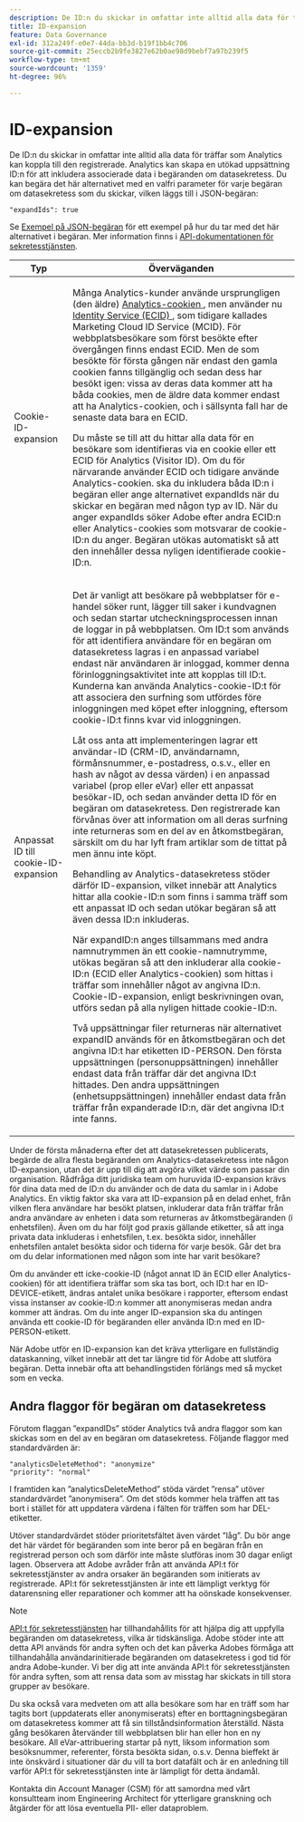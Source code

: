 ```yaml
---
description: De ID:n du skickar in omfattar inte alltid alla data för träffar som Analytics kan koppla till den registrerade. Analytics kan skapa en utökad uppsättning ID:n för att inkludera associerade data i begäranden om datasekretess. Du kan begära det här alternativet med en valfri parameter för varje begäran om datasekretess som du skickar, vilken läggs till i JSON-begäran
title: ID-expansion
feature: Data Governance
exl-id: 312a249f-e0e7-44da-bb3d-b19f1bb4c706
source-git-commit: 25eccb2b9fe3827e62b0ae98d9bebf7a97b239f5
workflow-type: tm+mt
source-wordcount: '1359'
ht-degree: 96%

---
```


# ID-expansion

De ID:n du skickar in omfattar inte alltid alla data för träffar som Analytics kan koppla till den registrerade. Analytics kan skapa en utökad uppsättning ID:n för att inkludera associerade data i begäranden om datasekretess. Du kan begära det här alternativet med en valfri parameter för varje begäran om datasekretess som du skickar, vilken läggs till i JSON-begäran:

```
"expandIds": true
```

Se [Exempel på JSON-begäran](/help/admin/c-data-governance/gdpr-submit-access-delete.md#sample-json-request) för ett exempel på hur du tar med det här alternativet i begäran. Mer information finns i [API-dokumentationen för sekretesstjänsten](https://experienceleague.adobe.com/docs/experience-platform/privacy/api/overview.html?lang=en).

<table id="table_A10CA8DC8C1643CF84A4DF30A6740D51"> 
 <thead> 
  <tr> 
   <th colname="col1" class="entry"> Typ </th> 
   <th colname="col2" class="entry"> Överväganden </th> 
  </tr> 
 </thead>
 <tbody> 
  <tr> 
   <td colname="col1"> <p>Cookie-ID-expansion </p> </td> 
   <td colname="col2"> <p>Många Analytics-kunder använde ursprungligen (den äldre) <a href="https://experienceleague.adobe.com/docs/core-services/interface/ec-cookies/cookies-privacy.html"> Analytics-cookien </a>, men använder nu <a href="https://experienceleague.adobe.com/docs/id-service/using/home.html"> Identity Service (ECID) </a>, som tidigare kallades Marketing Cloud ID Service (MCID). För webbplatsbesökare som först besökte efter övergången finns endast ECID. Men de som besökte för första gången när endast den gamla cookien fanns tillgänglig och sedan dess har besökt igen: vissa av deras data kommer att ha båda cookies, men de äldre data kommer endast att ha Analytics-cookien, och i sällsynta fall har de senaste data bara en ECID. </p> <p>Du måste se till att du hittar alla data för en besökare som identifieras via en cookie eller ett ECID för Analytics (Visitor ID). Om du för närvarande använder ECID och tidigare använde Analytics-cookien. ska du inkludera båda ID:n i begäran eller ange alternativet expandIds när du skickar en begäran med någon typ av ID. När du anger expandIds söker Adobe efter andra ECID:n eller Analytics-cookies som motsvarar de cookie-ID:n du anger. Begäran utökas automatiskt så att den innehåller dessa nyligen identifierade cookie-ID:n. </p> </td> 
  </tr> 
  <tr> 
   <td colname="col1"> <p>Anpassat ID till cookie-ID-expansion </p> </td> 
   <td colname="col2"> <p>Det är vanligt att besökare på webbplatser för e-handel söker runt, lägger till saker i kundvagnen och sedan startar utcheckningsprocessen innan de loggar in på webbplatsen. Om ID:t som används för att identifiera användare för en begäran om datasekretess lagras i en anpassad variabel endast när användaren är inloggad, kommer denna förinloggningsaktivitet inte att kopplas till ID:t. Kunderna kan använda Analytics-cookie-ID:t för att associera den surfning som utfördes före inloggningen med köpet efter inloggning, eftersom cookie-ID:t finns kvar vid inloggningen. </p> <p>Låt oss anta att implementeringen lagrar ett användar-ID (CRM-ID, användarnamn, förmånsnummer, e-postadress, o.s.v., eller en hash av något av dessa värden) i en anpassad variabel (prop eller eVar) eller ett anpassat besökar-ID, och sedan använder detta ID för en begäran om datasekretess. Den registrerade kan förvånas över att information om all deras surfning inte returneras som en del av en åtkomstbegäran, särskilt om du har lyft fram artiklar som de tittat på men ännu inte köpt. </p> <p>Behandling av Analytics-datasekretess stöder därför ID-expansion, vilket innebär att Analytics hittar alla cookie-ID:n som finns i samma träff som ett anpassat ID och sedan utökar begäran så att även dessa ID:n inkluderas. </p> <p>När expandID:n anges tillsammans med andra namnutrymmen än ett cookie-namnutrymme, utökas begäran så att den inkluderar alla cookie-ID:n (ECID eller Analytics-cookien) som hittas i träffar som innehåller något av angivna ID:n. Cookie-ID-expansion, enligt beskrivningen ovan, utförs sedan på alla nyligen hittade cookie-ID:n. </p> <p>Två uppsättningar filer returneras när alternativet expandID används för en åtkomstbegäran och det angivna ID:t har etiketten ID-PERSON. Den första uppsättningen (personuppsättningen) innehåller endast data från träffar där det angivna ID:t hittades. Den andra uppsättningen (enhetsuppsättningen) innehåller endast data från träffar från expanderade ID:n, där det angivna ID:t inte fanns. </p> </td> 
  </tr> 
 </tbody> 
</table>

Under de första månaderna efter det att datasekretessen publicerats, begärde de allra flesta begäranden om Analytics-datasekretess inte någon ID-expansion, utan det är upp till dig att avgöra vilket värde som passar din organisation. Rådfråga ditt juridiska team om huruvida ID-expansion krävs för dina data med de ID:n du använder och de data du samlar in i Adobe Analytics. En viktig faktor ska vara att ID-expansion på en delad enhet, från vilken flera användare har besökt platsen, inkluderar data från träffar från andra användare av enheten i data som returneras av åtkomstbegäranden (i enhetsfilen). Även om du har följt god praxis gällande etiketter, så att inga privata data inkluderas i enhetsfilen, t.ex. besökta sidor, innehåller enhetsfilen antalet besökta sidor och tiderna för varje besök. Går det bra om du delar informationen med någon som inte har varit besökare?

Om du använder ett icke-cookie-ID (något annat ID än ECID eller Analytics-cookien) för att identifiera träffar som ska tas bort, och ID:t har en ID-DEVICE-etikett, ändras antalet unika besökare i rapporter, eftersom endast vissa instanser av cookie-ID:n kommer att anonymiseras medan andra kommer att ändras. Om du inte anger ID-expansion ska du antingen använda ett cookie-ID för begäranden eller använda ID:n med en ID-PERSON-etikett.

När Adobe utför en ID-expansion kan det kräva ytterligare en fullständig dataskanning, vilket innebär att det tar längre tid för Adobe att slutföra begäran. Detta innebär ofta att behandlingstiden förlängs med så mycket som en vecka.

## Andra flaggor för begäran om datasekretess

Förutom flaggan ”expandIDs” stöder Analytics två andra flaggor som kan skickas som en del av en begäran om datasekretess. Följande flaggor med standardvärden är:

```
"analyticsDeleteMethod": "anonymize"
"priority": "normal"
```

I framtiden kan ”analyticsDeleteMethod” stöda värdet ”rensa” utöver standardvärdet ”anonymisera”. Om det stöds kommer hela träffen att tas bort i stället för att uppdatera värdena i fälten för träffen som har DEL-etiketter.

Utöver standardvärdet stöder prioritetsfältet även värdet ”låg”. Du bör ange det här värdet för begäranden som inte beror på en begäran från en registrerad person och som därför inte måste slutföras inom 30 dagar enligt lagen. Observera att Adobe avråder från att använda API:t för sekretesstjänster av andra orsaker än begäranden som initierats av registrerade. API:t för sekretesstjänsten är inte ett lämpligt verktyg för datarensning eller reparationer och kommer att ha oönskade konsekvenser.

>[!NOTE]
>
>[API:t för sekretesstjänsten](https://experienceleague.adobe.com/docs/experience-platform/privacy/api/overview.html?lang=en) har tillhandahållits för att hjälpa dig att uppfylla begäranden om datasekretess, vilka är tidskänsliga. Adobe stöder inte att detta API används för andra syften och det kan påverka Adobes förmåga att tillhandahålla användarinitierade begäranden om datasekretess i god tid för andra Adobe-kunder. Vi ber dig att inte använda API:t för sekretesstjänsten för andra syften, som att rensa data som av misstag har skickats in till stora grupper av besökare.

Du ska också vara medveten om att alla besökare som har en träff som har tagits bort (uppdaterats eller anonymiserats) efter en borttagningsbegäran om datasekretess kommer att få sin tillståndsinformation återställd. Nästa gång besökaren återvänder till webbplatsen blir han eller hon en ny besökare. All eVar-attribuering startar på nytt, liksom information som besöksnummer, referenter, första besökta sidan, o.s.v. Denna bieffekt är inte önskvärd i situationer där du vill ta bort datafält och är en anledning till varför API:t för sekretesstjänsten inte är lämpligt för detta ändamål.

Kontakta din Account Manager (CSM) för att samordna med vårt konsultteam inom Engineering Architect för ytterligare granskning och åtgärder för att lösa eventuella PII- eller dataproblem.
